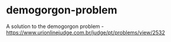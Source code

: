 # demogorgon-problem
A solution to the demogorgon problem -  https://www.urionlinejudge.com.br/judge/pt/problems/view/2532
